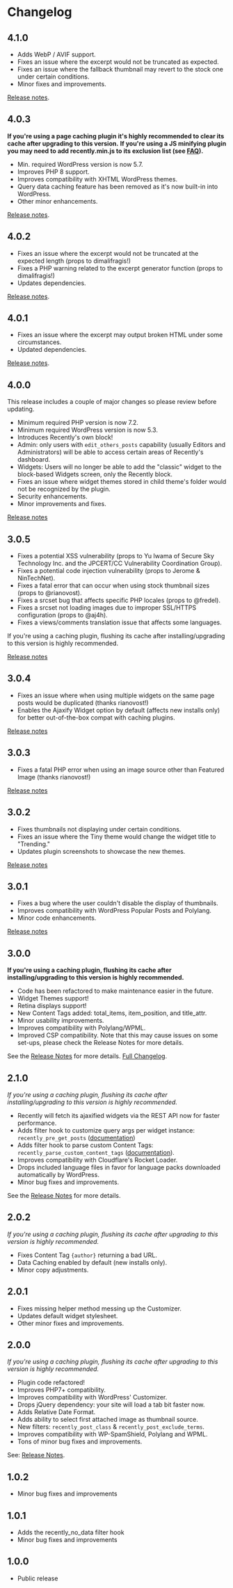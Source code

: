 Changelog
=========

## 4.1.0 ##

- Adds WebP / AVIF support.
- Fixes an issue where the excerpt would not be truncated as expected.
- Fixes an issue where the fallback thumbnail may revert to the stock one under certain conditions.
- Minor fixes and improvements.

[Release notes](https://cabrerahector.com/wordpress/recently-4-1-webp-avif-support-plus-some-minor-improvements/).

## 4.0.3 ##

**If you're using a page caching plugin it's highly recommended to clear its cache after upgrading to this version.**
**If you're using a JS minifying plugin you may need to add recently.min.js to its exclusion list (see [FAQ](https://github.com/cabrerahector/recently/wiki/3.-FAQ#is-recently-compatible-with-plugins-that-minify--bundle-javascript-code)).**

- Min. required WordPress version is now 5.7.
- Improves PHP 8 support.
- Improves compatibility with XHTML WordPress themes.
- Query data caching feature has been removed as it's now built-in into WordPress.
- Other minor enhancements.

[Release notes](https://cabrerahector.com/wordpress/recently-4-0-new-recently-block-php-5-support-dropped-minimum-supported-wordpress-version-changed/#4.0.3).

## 4.0.2 ##

- Fixes an issue where the excerpt would not be truncated at the expected length (props to dimalifragis!)
- Fixes a PHP warning related to the excerpt generator function (props to dimalifragis!)
- Updates dependencies.

[Release notes](https://cabrerahector.com/wordpress/recently-4-0-new-recently-block-php-5-support-dropped-minimum-supported-wordpress-version-changed/#4.0.2).

## 4.0.1 ##

- Fixes an issue where the excerpt may output broken HTML under some circumstances.
- Updated dependencies.

[Release notes](https://cabrerahector.com/wordpress/recently-4-0-new-recently-block-php-5-support-dropped-minimum-supported-wordpress-version-changed/#4.0.1).

## 4.0.0 ##

This release includes a couple of major changes so please review before updating.

- Minimum required PHP version is now 7.2.
- Minimum required WordPress version is now 5.3.
- Introduces Recently's own block!
- Admin: only users with `edit_others_posts` capability (usually Editors and Administrators) will be able to access certain areas of Recently's dashboard.
- Widgets: Users will no longer be able to add the "classic" widget to the block-based Widgets screen, only the Recently block.
- Fixes an issue where widget themes stored in child theme's folder would not be recognized by the plugin.
- Security enhancements.
- Minor improvements and fixes.

[Release notes](https://cabrerahector.com/wordpress/recently-4-0-new-recently-block-php-5-support-dropped-minimum-supported-wordpress-version-changed/)

## 3.0.5 ##

- Fixes a potential XSS vulnerability (props to Yu Iwama of Secure Sky Technology Inc. and the JPCERT/CC Vulnerability Coordination Group).
- Fixes a potential code injection vulnerability (props to Jerome & NinTechNet).
- Fixes a fatal error that can occur when using stock thumbnail sizes (props to @rianovost).
- Fixes a srcset bug that affects specific PHP locales (props to @fredel).
- Fixes a srcset not loading images due to improper SSL/HTTPS configuration (props to @aj4h).
- Fixes a views/comments translation issue that affects some languages.

If you're using a caching plugin, flushing its cache after installing/upgrading to this version is highly recommended.

[Release notes](https://cabrerahector.com/wordpress/recently-3-0-has-been-released/#minor-updates-and-hotfixes)

## 3.0.4 ##

* Fixes an issue where when using multiple widgets on the same page posts would be duplicated (thanks rianovost!)
* Enables the Ajaxify Widget option by default (affects new installs only) for better out-of-the-box compat with caching plugins.

[Release notes](https://cabrerahector.com/wordpress/recently-3-0-has-been-released/#minor-updates-and-hotfixes)

## 3.0.3 ##

* Fixes a fatal PHP error when using an image source other than Featured Image (thanks rianovost!)

[Release notes](https://cabrerahector.com/wordpress/recently-3-0-has-been-released/#minor-updates-and-hotfixes)

## 3.0.2 ##

* Fixes thumbnails not displaying under certain conditions.
* Fixes an issue where the Tiny theme would change the widget title to "Trending."
* Updates plugin screenshots to showcase the new themes.

[Release notes](https://cabrerahector.com/wordpress/recently-3-0-has-been-released/#minor-updates-and-hotfixes)

## 3.0.1 ##

* Fixes a bug where the user couldn't disable the display of thumbnails.
* Improves compatibility with WordPress Popular Posts and Polylang.
* Minor code enhancements.

[Release notes](https://cabrerahector.com/wordpress/recently-3-0-has-been-released/#minor-updates-and-hotfixes)

## 3.0.0 ##
**If you're using a caching plugin, flushing its cache after installing/upgrading to this version is highly recommended.**

* Code has been refactored to make maintenance easier in the future.
* Widget Themes support!
* Retina displays support!
* New Content Tags added: total_items, item_position, and title_attr.
* Minor usability improvements.
* Improves compatibility with Polylang/WPML.
* Improved CSP compatibility. Note that this may cause issues on some set-ups, please check the Release Notes for more details.

See the [Release Notes](https://cabrerahector.com/wordpress/recently-3-0-has-been-released/) for more details.
[Full Changelog](https://github.com/cabrerahector/recently/blob/master/changelog.md).

## 2.1.0 ##
*If you're using a caching plugin, flushing its cache after installing/upgrading to this version is highly recommended.*

* Recently will fetch its ajaxified widgets via the REST API now for faster performance.
* Adds filter hook to customize query args per widget instance: `recently_pre_get_posts` ([documentation](https://github.com/cabrerahector/recently/wiki/1.-Filter-Hooks#recently_pre_get_posts))
* Adds filter hook to parse custom Content Tags: `recently_parse_custom_content_tags` ([documentation](https://github.com/cabrerahector/recently/wiki/1.-Filter-Hooks#recently_parse_custom_content_tags)).
* Improves compatibility with Cloudflare's Rocket Loader.
* Drops included language files in favor for language packs downloaded automatically by WordPress.
* Minor bug fixes and improvements.

See the [Release Notes](https://cabrerahector.com/wordpress/recently-2-1-rest-api-support-new-filter-hooks/) for more details.

## 2.0.2 ##
*If you're using a caching plugin, flushing its cache after upgrading to this version is highly recommended.*

* Fixes Content Tag `{author}` returning a bad URL.
* Data Caching enabled by default (new installs only).
* Minor copy adjustments.

## 2.0.1 ##
* Fixes missing helper method messing up the Customizer.
* Updates default widget stylesheet.
* Other minor fixes and improvements.

## 2.0.0 ##
*If you're using a caching plugin, flushing its cache after upgrading to this version is highly recommended.*

* Plugin code refactored!
* Improves PHP7+ compatibility.
* Improves compatibility with WordPress' Customizer.
* Drops jQuery dependency: your site will load a tab bit faster now.
* Adds Relative Date Format.
* Adds ability to select first attached image as thumbnail source.
* New filters: `recently_post_class` & `recently_post_exclude_terms`.
* Improves compatibility with WP-SpamShield, Polylang and WPML.
* Tons of minor bug fixes and improvements.

See: [Release Notes](https://cabrerahector.com/wordpress/recently-2-0-is-out/).

## 1.0.2 ##
* Minor bug fixes and improvements

## 1.0.1 ##
* Adds the recently_no_data filter hook
* Minor bug fixes and improvements

## 1.0.0 ##
* Public release
